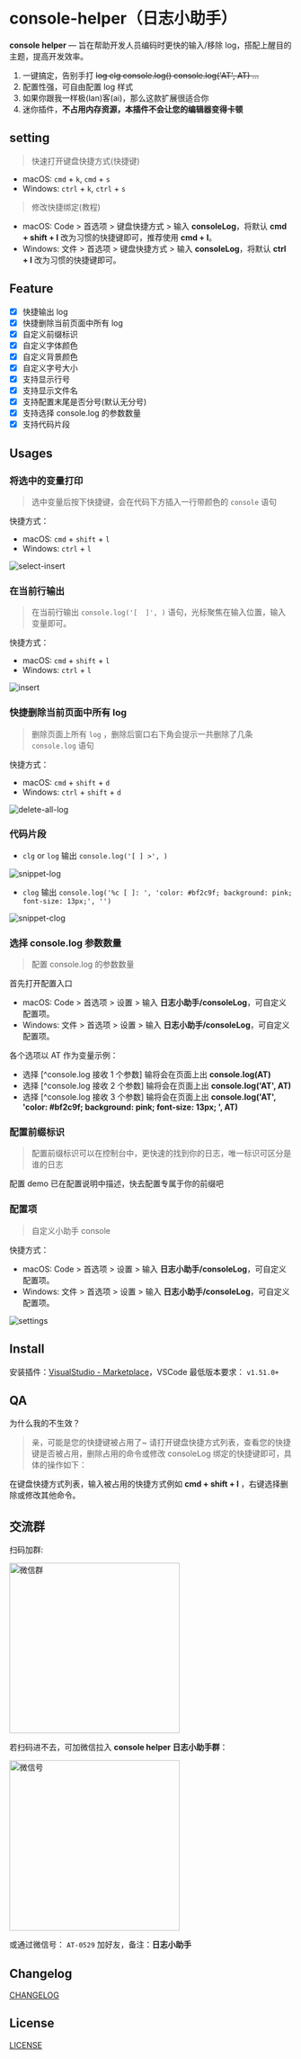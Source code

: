 # console-helper（日志小助手）

**console helper** — 旨在帮助开发人员编码时更快的输入/移除 log，搭配上醒目的主题，提高开发效率。

1. 一键搞定，告别手打 ~~log clg console.log() console.log('AT', AT) ...~~
2. 配置性强，可自由配置 log 样式
3. 如果你跟我一样极(lan)客(ai)，那么这款扩展很适合你
4. 迷你插件，**不占用内存资源，本插件不会让您的编辑器变得卡顿**

## setting

> 快速打开键盘快捷方式(快捷键)

* macOS: `cmd` + `k`,  `cmd` + `s`
* Windows: `ctrl` + `k`,  `ctrl` + `s`

> 修改快捷绑定(教程)

* macOS: Code > 首选项 > 键盘快捷方式 > 输入 **consoleLog**，将默认 **cmd + shift + l** 改为习惯的快捷键即可，推荐使用 **cmd + l**。
* Windows: 文件 > 首选项 > 键盘快捷方式 > 输入 **consoleLog**，将默认 **ctrl + l** 改为习惯的快捷键即可。

## Feature

* [x] 快捷输出 log
* [x] 快捷删除当前页面中所有 log
* [x] 自定义前缀标识
* [x] 自定义字体颜色
* [x] 自定义背景颜色
* [x] 自定义字号大小
* [x] 支持显示行号
* [x] 支持显示文件名
* [x] 支持配置末尾是否分号(默认无分号)
* [x] 支持选择 console.log 的参数数量
* [x] 支持代码片段

## Usages

### 将选中的变量打印

> 选中变量后按下快捷键，会在代码下方插入一行带颜色的 `console` 语句

快捷方式：

* macOS: `cmd` + `shift` + `l`
* Windows: `ctrl` + `l`

![select-insert](https://qn.xiesz.com/AT/2021-01-27-select-insert.gif)

### 在当前行输出

> 在当前行输出 `console.log('[  ]', )` 语句，光标聚焦在输入位置，输入变量即可。

快捷方式：

* macOS: `cmd` + `shift` + `l`
* Windows: `ctrl` + `l`

![insert](https://qn.xiesz.com/AT/2021-01-27-insert.gif)

### 快捷删除当前页面中所有 log

> 删除页面上所有 `log` ，删除后窗口右下角会提示一共删除了几条 `console.log` 语句

快捷方式：

* macOS: `cmd` + `shift` + `d`
* Windows: `ctrl` + `shift` + `d`

![delete-all-log](https://qn.xiesz.com/AT/2021-01-27-delete-all-log.gif)

### 代码片段

* `clg` or `log` 输出 `console.log('[ ] >', )`

![snippet-log](https://qn.xiesz.com/AT/2021-01-27-snippet-log.gif)

* `clog` 输出 `console.log('%c [ ]: ', 'color: #bf2c9f; background: pink; font-size: 13px;', '')`

![snippet-clog](https://qn.xiesz.com/AT/2021-01-27-snippet-clog.gif)

### 选择 console.log 参数数量

> 配置 console.log 的参数数量

首先打开配置入口

* macOS: Code > 首选项 > 设置 > 输入 **日志小助手/consoleLog**，可自定义配置项。
* Windows: 文件 > 首选项 > 设置 > 输入 **日志小助手/consoleLog**，可自定义配置项。

各个选项以 AT 作为变量示例：

* 选择 [^console.log 接收 1 个参数] 输将会在页面上出 **console.log(AT)**
* 选择 [^console.log 接收 2 个参数] 输将会在页面上出 **console.log('AT', AT)**
* 选择 [^console.log 接收 3 个参数] 输将会在页面上出 **console.log('AT', 'color: #bf2c9f; background: pink; font-size: 13px; ', AT)**

### 配置前缀标识

> 配置前缀标识可以在控制台中，更快速的找到你的日志，唯一标识可区分是谁的日志

配置 demo 已在配置说明中描述，快去配置专属于你的前缀吧

### 配置项

> 自定义小助手 console

快捷方式：

* macOS: Code > 首选项 > 设置 > 输入 **日志小助手/consoleLog**，可自定义配置项。
* Windows: 文件 > 首选项 > 设置 > 输入 **日志小助手/consoleLog**，可自定义配置项。

![settings](https://qn.xiesz.com/AT/2021-01-27-settings.gif)

## Install

安装插件：[VisualStudio - Marketplace](https://marketplace.visualstudio.com/items?itemName=AT-9420.console-helper)，VSCode 最低版本要求： `v1.51.0+`

## QA

为什么我的不生效？

> 亲，可能是您的快捷键被占用了~
> 请打开键盘快捷方式列表，查看您的快捷键是否被占用，删除占用的命令或修改 consoleLog 绑定的快捷键即可，具体的操作如下：

在键盘快捷方式列表，输入被占用的快捷方式例如 **cmd + shift + l** ，右键选择删除或修改其他命令。

## 交流群

扫码加群:

<img style="display: block" width="303" alt="微信群" src="https://qn.xiesz.com/AT/2021-01-27-wechat-group.jpeg">

若扫码进不去，可加微信拉入 **console helper 日志小助手群**：

<img style="display: block" width="303" alt="微信号" src="https://qn.xiesz.com/AT/2021-01-27-wechat.jpeg">

或通过微信号： `AT-0529` 加好友，备注：**日志小助手**

## Changelog

[CHANGELOG](./CHANGELOG.md)

## License

[LICENSE](./LICENSE)
